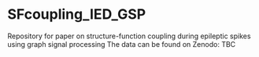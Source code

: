 # SFcoupling_IED_GSP
Repository for paper on structure-function coupling during epileptic spikes using graph signal processing
The data can be found on Zenodo: TBC
